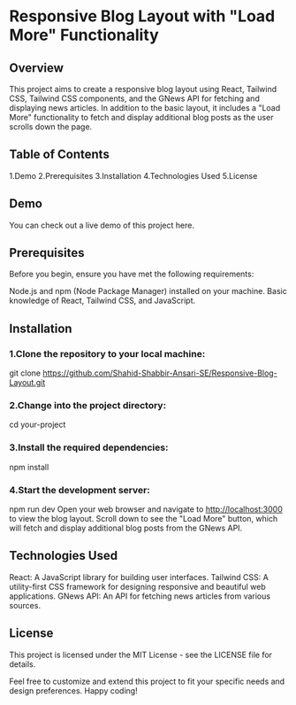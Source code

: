 # Responsive Blog Layout with "Load More" Functionality
## Overview
This project aims to create a responsive blog layout using React, Tailwind CSS, Tailwind CSS components, and the GNews API for fetching and displaying news articles. In addition to the basic layout, it includes a "Load More" functionality to fetch and display additional blog posts as the user scrolls down the page.

## Table of Contents
1.Demo
2.Prerequisites
3.Installation
4.Technologies Used
5.License

## Demo
You can check out a live demo of this project here.

## Prerequisites
Before you begin, ensure you have met the following requirements:

Node.js and npm (Node Package Manager) installed on your machine.
Basic knowledge of React, Tailwind CSS, and JavaScript.

## Installation

### 1.Clone the repository to your local machine:
git clone https://github.com/Shahid-Shabbir-Ansari-SE/Responsive-Blog-Layout.git


### 2.Change into the project directory:
cd your-project

### 3.Install the required dependencies:
npm install

### 4.Start the development server:
npm run dev
Open your web browser and navigate to [http://localhost:3000](http://localhost:5173/) to view the blog layout.
Scroll down to see the "Load More" button, which will fetch and display additional blog posts from the GNews API.


## Technologies Used
React: A JavaScript library for building user interfaces.
Tailwind CSS: A utility-first CSS framework for designing responsive and beautiful web applications.
GNews API: An API for fetching news articles from various sources.

## License
This project is licensed under the MIT License - see the LICENSE file for details.

Feel free to customize and extend this project to fit your specific needs and design preferences. Happy coding!
